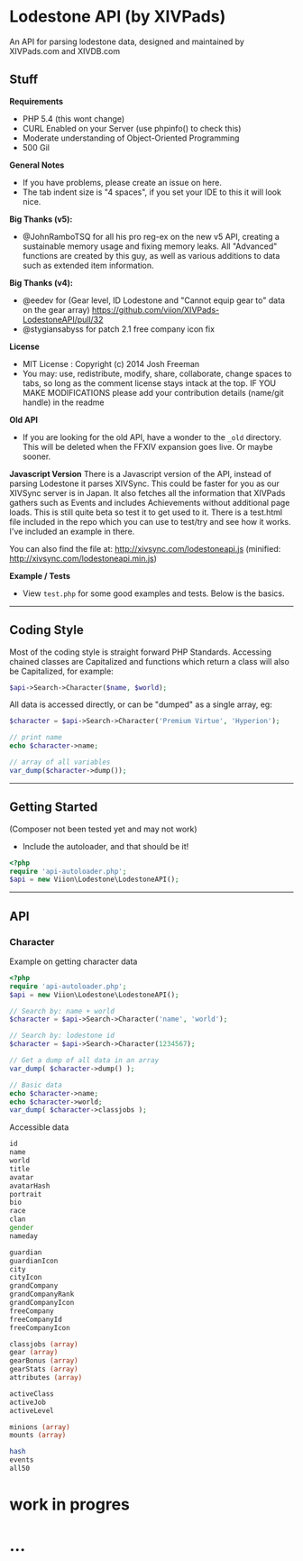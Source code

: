 # Lodestone API (by XIVPads)
An API for parsing lodestone data, designed and maintained by XIVPads.com and XIVDB.com

## Stuff
**Requirements**
- PHP 5.4 (this wont change)
- CURL Enabled on your Server (use phpinfo() to check this)
- Moderate understanding of Object-Oriented Programming
- 500 Gil

**General Notes**
- If you have problems, please create an issue on here.
- The tab indent size is "4 spaces", if you set your IDE to this it will look nice.

**Big Thanks (v5):**
- @JohnRamboTSQ for all his pro reg-ex on the new v5 API, creating a sustainable memory usage and fixing memory leaks. All "Advanced" functions are created by this guy, as well as various additions to data such as extended item information.

**Big Thanks (v4):**
- @eedev for (Gear level, ID Lodestone and "Cannot equip gear to" data on the gear array) https://github.com/viion/XIVPads-LodestoneAPI/pull/32
- @stygiansabyss for patch 2.1 free company icon fix

**License**
- MIT License : Copyright (c) 2014 Josh Freeman
- You may: use, redistribute, modify, share, collaborate, change spaces to tabs, so long as the comment license stays intack at the top. IF YOU MAKE MODIFICATIONS please add your contribution details (name/git handle) in the readme

**Old API**
- If you are looking for the old API, have a wonder to the ``` _old ``` directory. This will be deleted when the FFXIV expansion goes live. Or maybe sooner.

**Javascript Version**
There is a Javascript version of the API, instead of parsing Lodestone it parses XIVSync. This could be faster for you as our XIVSync server is in Japan. It also fetches all the information that XIVPads gathers such as Events and includes Achievements without additional page loads. This is still quite beta so test it to get used to it. There is a test.html file included in the repo which you can use to test/try and see how it works. I've included an example in there.

You can also find the file at: http://xivsync.com/lodestoneapi.js (minified: http://xivsync.com/lodestoneapi.min.js)

**Example / Tests**
- View ``` test.php ``` for some good examples and tests. Below is the basics.

---

## Coding Style

Most of the coding style is straight forward PHP Standards. Accessing chained classes are Capitalized and functions which return a class will also be Capitalized, for example:

```php
$api->Search->Character($name, $world);
```

All data is accessed directly, or can be "dumped" as a single array, eg:

```php
$character = $api->Search->Character('Premium Virtue', 'Hyperion');

// print name
echo $character->name;

// array of all variables
var_dump($character->dump());
```

---

## Getting Started

(Composer not been tested yet and may not work)

- Include the autoloader, and that should be it!

```php
<?php
require 'api-autoloader.php';
$api = new Viion\Lodestone\LodestoneAPI();
```

---

## API

### Character

Example on getting character data

```php
<?php
require 'api-autoloader.php';
$api = new Viion\Lodestone\LodestoneAPI();

// Search by: name + world
$character = $api->Search->Character('name', 'world');

// Search by: lodestone id
$character = $api->Search->Character(1234567);

// Get a dump of all data in an array
var_dump( $character->dump() );

// Basic data
echo $character->name;
echo $character->world;
var_dump( $character->classjobs );
```

Accessible data

```php
id
name
world
title
avatar
avatarHash
portrait
bio
race
clan
gender
nameday

guardian
guardianIcon
city
cityIcon
grandCompany
grandCompanyRank
grandCompanyIcon
freeCompany
freeCompanyId
freeCompanyIcon

classjobs (array)
gear (array)
gearBonus (array)
gearStats (array)
attributes (array)

activeClass
activeJob
activeLevel

minions (array)
mounts (array)

hash
events
all50
```

# work in progres
# ...
